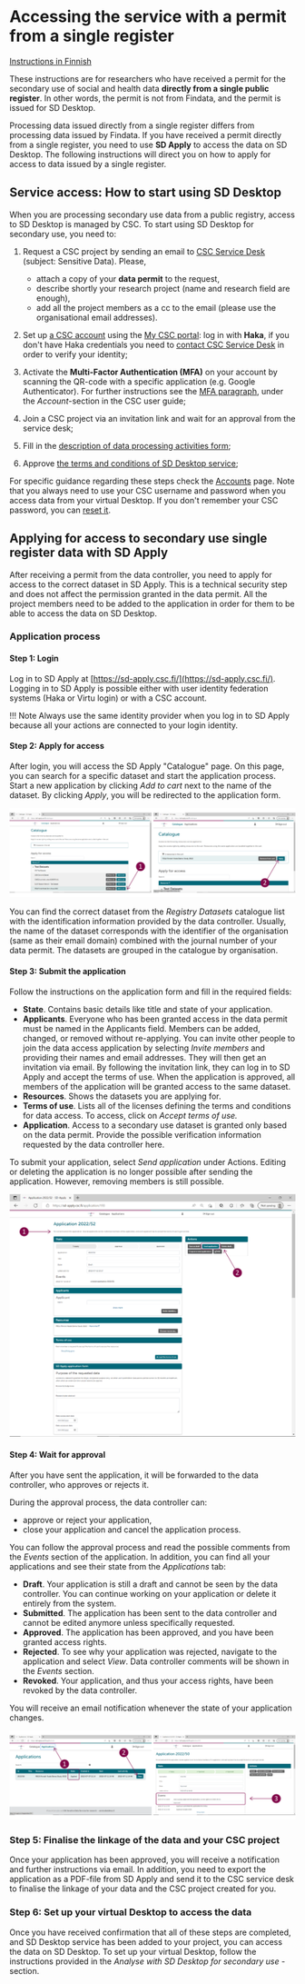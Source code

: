 # Accessing the service with a permit from a single register

[Instructions in Finnish](https://docs.csc.fi/data/sensitive-data/pdf/SD_palvelut_ja_toisiolaki_kaytto_yksittainen_rekisteri.pdf)

These instructions are for researchers who have received a permit for the secondary use of social and health data **directly from a single public register**. In other words, the permit is not from Findata, and the permit is issued for SD Desktop.

Processing data issued directly from a single register differs from processing data issued by Findata. If you have received a permit directly from a single register, you need to use **SD Apply** to access the data on SD Desktop. The following instructions will direct you on how to apply for access to data issued by a single register.

## Service access: How to start using SD Desktop

When you are processing secondary use data from a public registry, access to SD Desktop is managed by CSC. To start using SD Desktop for secondary use, you need to:

1. Request a CSC project by sending an email to [CSC Service Desk](../../support/contact.md) (subject: Sensitive Data). Please,

      * attach a copy of your **data permit** to the request,
      * describe shortly your research project (name and research field are enough),
      * add all the project members as a cc to the email (please use the organisational email addresses).

2. Set up [a CSC account](../../accounts/how-to-create-new-user-account.md) using the [My CSC portal](https://my.csc.fi/): log in with **Haka**, if you don't have Haka credentials you need to [contact CSC Service Desk](../../support/contact.md) in order to verify your identity;
3. Activate the **Multi-Factor Authentication (MFA)** on your account by scanning the QR-code with a specific application (e.g. Google Authenticator). For further instructions see the [MFA paragraph](../../accounts/mfa.md), under the *Account*-section in the CSC user guide;
4. Join a CSC project via an invitation link and wait for an approval from the service desk;
5. Fill in the [description of data processing activities form](../../accounts/when-your-project-handles-personal-data.md);
6. Approve [the terms and conditions of SD Desktop service](../../accounts/how-to-add-service-access-for-project.md#member);

For specific guidance regarding these steps check the [Accounts](../../accounts/index.md) page. Note that you always need to use your CSC username and password when you access data from your virtual Desktop. If you don't remember your CSC password, you can [reset it](../../accounts/how-to-change-password.md).

## Applying for access to secondary use single register data with SD Apply

After receiving a permit from the data controller, you need to apply for access to the correct dataset in SD Apply. This is a technical security step and does not affect the permission granted in the data permit. All the project members need to be added to the application in order for them to be able to access the data on SD Desktop.

### Application process

#### Step 1: Login
Log in to SD Apply at [https://sd-apply.csc.fi/](https://sd-apply.csc.fi/). Logging in to SD Apply is possible either with user identity federation systems (Haka or Virtu login) or with a CSC account.

!!! Note
    Always use the same identity provider when you log in to SD Apply because all your actions are connected to your login identity.

#### Step 2: Apply for access
After login, you will access the SD Apply "Catalogue" page. On this page, you can search for a specific dataset and start the application process. Start a new application by clicking *Add to cart* next to the name of the dataset. By clicking *Apply*, you will be redirected to the application form.

[![SD Apply "Catalogue" page](images/apply/apply_catalogue.png)](images/apply/apply_catalogue.png)

You can find the correct dataset from the *Registry Datasets* catalogue list with the identification information provided by the data controller. Usually, the name of the dataset corresponds with the identifier of the organisation (same as their email domain) combined with the journal number of your data permit. The datasets are grouped in the catalogue by organisation.

#### Step 3: Submit the application
Follow the instructions on the application form and fill in the required fields:

 * **State**. Contains basic details like title and state of your application.
 * **Applicants**. Everyone who has been granted access in the data permit must be named in the Applicants field. Members can be added, changed, or removed without re-applying. You can invite other people to join the data access application by selecting *Invite members* and providing their names and email addresses. They will then get an invitation via email. By following the invitation link, they can log in to SD Apply and accept the terms of use. When the application is approved, all members of the application will be granted access to the same dataset.
 * **Resources**. Shows the datasets you are applying for.
 * **Terms of use**. Lists all of the licenses defining the terms and conditions for data access. To access, click on *Accept terms of use.*
 * **Application**. Access to a secondary use dataset is granted only based on the data permit. Provide the possible verification information requested by the data controller here.

To submit your application, select *Send application* under Actions. Editing or deleting the application is no longer possible after sending the application. However, removing members is still possible.

[![SD Apply application form](images/apply/apply_application.png)](images/apply/apply_application.png)

#### Step 4: Wait for approval
After you have sent the application, it will be forwarded to the data controller, who approves or rejects it.

During the approval process, the data controller can:

* approve or reject your application,
* close your application and cancel the application process.

You can follow the approval process and read the possible comments from the *Events* section of the application. In addition, you can find all your applications and see their state from the *Applications* tab:

* **Draft**. Your application is still a draft and cannot be seen by the data controller. You can continue working on your application or delete it entirely from the system.
* **Submitted**. The application has been sent to the data controller and cannot be edited anymore unless specifically requested.
* **Approved**. The application has been approved, and you have been granted access rights.
* **Rejected**. To see why your application was rejected, navigate to the application and select *View*. Data controller comments will be shown in the *Events* section.
* **Revoked**. Your application, and thus your access rights, have been revoked by the data controller.

You will receive an email notification whenever the state of your application changes.

[![SD Apply "Applications" tab](images/apply/apply_state.png)](images/apply/apply_state.png)

### Step 5: Finalise the linkage of the data and your CSC project
Once your application has been approved, you will receive a notification and further instructions via email. In addition, you need to export the application as a PDF-file from SD Apply and send it to the CSC service desk to finalise the linkage of your data and the CSC project created for you.

### Step 6: Set up your virtual Desktop to access the data
Once you have received confirmation that all of these steps are completed, and SD Desktop service has been added to your project, you can access the data on SD Desktop. To set up your virtual Desktop, follow the instructions provided in the *Analyse with SD Desktop for secondary use* -section.
